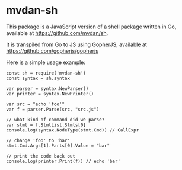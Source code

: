 # mvdan-sh

This package is a JavaScript version of a shell package written in Go, available
at https://github.com/mvdan/sh.

It is transpiled from Go to JS using GopherJS, available at
https://github.com/gopherjs/gopherjs

Here is a simple usage example:

```
const sh = require('mvdan-sh')
const syntax = sh.syntax

var parser = syntax.NewParser()
var printer = syntax.NewPrinter()

var src = "echo 'foo'"
var f = parser.Parse(src, "src.js")

// what kind of command did we parse?
var stmt = f.StmtList.Stmts[0]
console.log(syntax.NodeType(stmt.Cmd)) // CallExpr

// change 'foo' to 'bar'
stmt.Cmd.Args[1].Parts[0].Value = "bar"

// print the code back out
console.log(printer.Print(f)) // echo 'bar'
```
